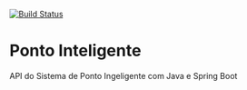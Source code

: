 [![Build Status](https://www.travis-ci.com/cassio-fagundez/ponto-inteligente-api.svg?branch=master)](https://www.travis-ci.com/cassio-fagundez/ponto-inteligente-api)
# Ponto Inteligente
API do Sistema de Ponto Ingeligente com Java e Spring Boot
